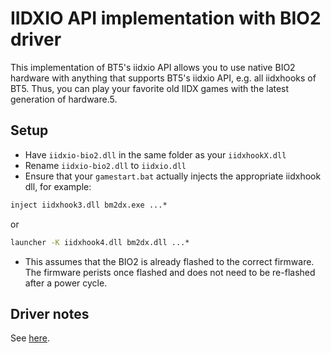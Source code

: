 # IIDXIO API implementation with BIO2 driver

This implementation of BT5's iidxio API allows you to use native BIO2 hardware with anything that
supports BT5's iidxio API, e.g. all iidxhooks of BT5. Thus, you can play your favorite old IIDX
games with the latest generation of hardware.5.

## Setup

- Have `iidxio-bio2.dll` in the same folder as your `iidxhookX.dll`
- Rename `iidxio-bio2.dll` to `iidxio.dll`
- Ensure that your `gamestart.bat` actually injects the appropriate iidxhook dll, for example:

```bat
inject iidxhook3.dll bm2dx.exe ...*
```

or

```bat
launcher -K iidxhook4.dll bm2dx.dll ...*
```

- This assumes that the BIO2 is already flashed to the correct firmware. The firmware perists once
  flashed and does not need to be re-flashed after a power cycle.

## Driver notes

See [here](iidxhook9.md#driver-notes).
